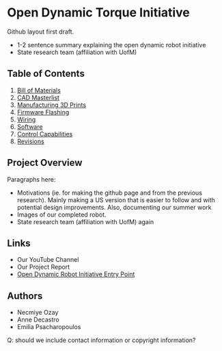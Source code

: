 # Open Dynamic Torque Initiative
Github layout first draft.
- 1-2 sentence summary explaining the open dynamic robot initiative
- State research team (affiliation with UofM)

## Table of Contents 
1. [Bill of Materials](https://github.com/EmiliaPsacharopoulos/Formatting/tree/main/Bill%20of%20Materials)
2. [CAD Masterlist](https://github.com/EmiliaPsacharopoulos/Formatting/tree/main/CAD%20Masterlist)
3. [Manufacturing 3D Prints](https://github.com/EmiliaPsacharopoulos/Formatting/tree/main/Manufacturing%203D%20Prints)
4. [Firmware Flashing](https://github.com/EmiliaPsacharopoulos/Formatting/tree/main/Firmware%20Flashing)
5. [Wiring](https://github.com/EmiliaPsacharopoulos/Formatting/tree/main/Wiring)
6. [Software](https://github.com/EmiliaPsacharopoulos/Formatting/tree/main/Software)
7. [Control Capabilities](https://github.com/EmiliaPsacharopoulos/Formatting/tree/main/Control%20Capabilities)
8. [Revisions](https://github.com/EmiliaPsacharopoulos/Formatting/tree/main/Revisions)

## Project Overview
Paragraphs here: 
- Motivations (ie. for making the github page and from the previous research). Mainly making a US version that is easier to follow and with potential design improvements. Also, documenting our summer work
- Images of our completed robot.
- State research team (affiliation with UofM) again

## Links
- Our YouTube Channel 
- Our Project Report
- [Open Dynamic Robot Initiative Entry Point](https://open-dynamic-robot-initiative.github.io/)

## Authors
- Necmiye Ozay
- Anne Decastro
- Emilia Psacharopoulos

Q: should we include contact information or copyright information?
